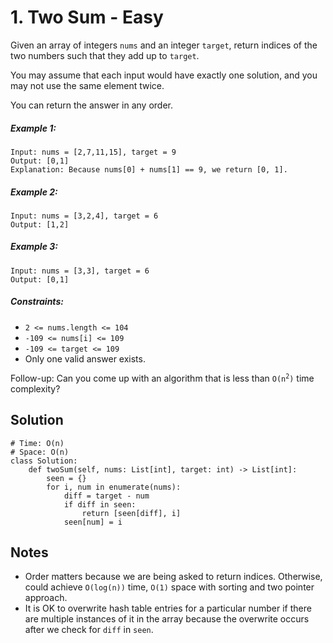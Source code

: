 # 1. Two Sum - Easy

Given an array of integers `nums` and an integer `target`, return indices of the two numbers such that they add up to `target`.

You may assume that each input would have exactly one solution, and you may not use the same element twice.

You can return the answer in any order.



##### Example 1:

```
Input: nums = [2,7,11,15], target = 9
Output: [0,1]
Explanation: Because nums[0] + nums[1] == 9, we return [0, 1].
```

##### Example 2:

```
Input: nums = [3,2,4], target = 6
Output: [1,2]
```

##### Example 3:

```
Input: nums = [3,3], target = 6
Output: [0,1]
```



##### Constraints:

- `2 <= nums.length <= 104`
- `-109 <= nums[i] <= 109`
- `-109 <= target <= 109`
- Only one valid answer exists.


Follow-up: Can you come up with an algorithm that is less than <code>O(n<sup>2</sup>)</code> time complexity?

## Solution
```
# Time: O(n)
# Space: O(n)
class Solution:
    def twoSum(self, nums: List[int], target: int) -> List[int]:
        seen = {}
        for i, num in enumerate(nums):
            diff = target - num
            if diff in seen:
                return [seen[diff], i]
            seen[num] = i
```

## Notes
- Order matters because we are being asked to return indices. Otherwise, could achieve `O(log(n))` time, `O(1)` space with sorting and two pointer approach.
- It is OK to overwrite hash table entries for a particular number if there are multiple instances of it in the array because the overwrite occurs after we check for `diff` in `seen`.